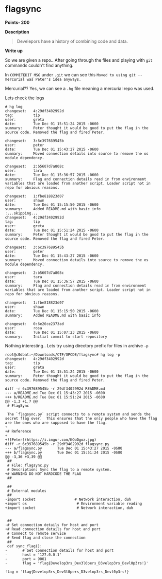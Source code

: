 # flagsync
**Points- 200**

**Description**
> Develepors have a history of combining code and data.

**Write up**

So we are given a repo.. After going through the files and playing with `git` commands couldn't find anything.

In `COMMITEDIT_MSG` under `.git` we can see this
`Moved to using git -- mercurial was Peter's idea anyways.`

Mercurial?? Yes, we can see a `.hg` file meaning a mercurial repo was used.

Lets check the logs
```
# hg log
changeset:   4:29df3402992d
tag:         tip
user:        greta
date:        Tue Dec 01 15:51:24 2015 -0600
summary:     Peter thought it would be good to put the flag in the source code. Removed the flag and fired Peter.

changeset:   3:6c397689545b
user:        peter
date:        Tue Dec 01 15:43:27 2015 -0600
summary:     Moved connection details into source to remove the os module dependency.

changeset:   2:b5607d7a808c
user:        tara
date:        Tue Dec 01 15:36:57 2015 -0600
summary:     Flag and connection details read in from environment variables that are loaded from another script. Loader script not in repo for obvious reasons.

changeset:   1:fbe818823d07
user:        shawn
date:        Tue Dec 01 15:15:50 2015 -0600
summary:     Added README.md with basic info
:...skipping...
changeset:   4:29df3402992d
tag:         tip
user:        greta
date:        Tue Dec 01 15:51:24 2015 -0600
summary:     Peter thought it would be good to put the flag in the source code. Removed the flag and fired Peter.

changeset:   3:6c397689545b
user:        peter
date:        Tue Dec 01 15:43:27 2015 -0600
summary:     Moved connection details into source to remove the os module dependency.

changeset:   2:b5607d7a808c
user:        tara
date:        Tue Dec 01 15:36:57 2015 -0600
summary:     Flag and connection details read in from environment variables that are loaded from another script. Loader script not in repo for obvious reasons.

changeset:   1:fbe818823d07
user:        shawn
date:        Tue Dec 01 15:15:50 2015 -0600
summary:     Added README.md with basic info

changeset:   0:6e26ce2373ad
user:        rosa
date:        Tue Dec 01 15:07:23 2015 -0600
summary:     Initial commit to start repository
```
Nothing interesting.. Lets try using directory prefix for files in archive `-p`

```
root@c0dbat:~/Downloads/CTF/OPCDE/flagsync# hg log -p
changeset:   4:29df3402992d
tag:         tip
user:        greta
date:        Tue Dec 01 15:51:24 2015 -0600
summary:     Peter thought it would be good to put the flag in the source code. Removed the flag and fired Peter.

diff -r 6c397689545b -r 29df3402992d README.md
--- a/README.md Tue Dec 01 15:43:27 2015 -0600
+++ b/README.md Tue Dec 01 15:51:24 2015 -0600
@@ -1,3 +1,7 @@
 # FlagSync
 
 The `flagsync.py` script connects to a remote system and sends the secret flag over.  This ensures that the only people who have the flag are the ones who are supposed to have the flag.
+
+# Reference
+
+![Peter](https://i.imgur.com/KQoDgoz.jpg)
diff -r 6c397689545b -r 29df3402992d flagsync.py
--- a/flagsync.py       Tue Dec 01 15:43:27 2015 -0600
+++ b/flagsync.py       Tue Dec 01 15:51:24 2015 -0600
@@ -3,36 +3,39 @@
 ##
 # File: flagsync.py
 # Description: Sync the flag to a remote system.
+# WARNING DO NOT HARDCODE THE FLAG
 ##
 
 ##
 # External modules
 ##
-import socket                  # Network interaction, duh
+import os                       # Environment variable reading
+import socket                   # Network interaction, duh
 
 
 ##
-# Set connection details for host and port
+# Read connection details for host and port
 # Connect to remote service
 # Send flag and close the connection
 ##
 def sync_flag():
-       # Set connection details for host and port
-       host = '127.0.0.1'
-       port = 9001
-       flag = 'flag{Develop3rs_Dev3l0pers_D3velop3rs_Devl0p3rs!}'
```

`flag = 'flag{Develop3rs_Dev3l0pers_D3velop3rs_Devl0p3rs!}`
